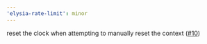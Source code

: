 ```yaml
---
'elysia-rate-limit': minor
---
```


reset the clock when attempting to manually reset the context ([#10](https://github.com/rayriffy/elysia-rate-limit/pull/10))
